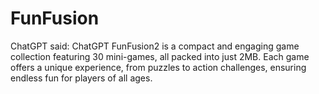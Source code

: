 # FunFusion
 ChatGPT said: ChatGPT FunFusion2 is a compact and engaging game collection featuring 30 mini-games, all packed into just 2MB. Each game offers a unique experience, from puzzles to action challenges, ensuring endless fun for players of all ages.

